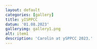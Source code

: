 ```yaml
---
layout: default
categories: [gallery]
title: yISPPCC
datum: '01.08.2023'
galleryimg: gallery1.png
alt: item1
description: 'Carolin at ySPPCC 2023.'
---
```

